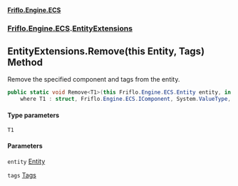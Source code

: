 #### [Friflo.Engine.ECS](index.md 'index')
### [Friflo.Engine.ECS](Friflo.Engine.ECS.md 'Friflo.Engine.ECS').[EntityExtensions](EntityExtensions.md 'Friflo.Engine.ECS.EntityExtensions')

## EntityExtensions.Remove<T1>(this Entity, Tags) Method

Remove the specified component and tags from the entity.

```csharp
public static void Remove<T1>(this Friflo.Engine.ECS.Entity entity, in Friflo.Engine.ECS.Tags tags=default(Friflo.Engine.ECS.Tags))
    where T1 : struct, Friflo.Engine.ECS.IComponent, System.ValueType, System.ValueType;
```
#### Type parameters

<a name='Friflo.Engine.ECS.EntityExtensions.Remove_T1_(thisFriflo.Engine.ECS.Entity,Friflo.Engine.ECS.Tags).T1'></a>

`T1`
#### Parameters

<a name='Friflo.Engine.ECS.EntityExtensions.Remove_T1_(thisFriflo.Engine.ECS.Entity,Friflo.Engine.ECS.Tags).entity'></a>

`entity` [Entity](Entity.md 'Friflo.Engine.ECS.Entity')

<a name='Friflo.Engine.ECS.EntityExtensions.Remove_T1_(thisFriflo.Engine.ECS.Entity,Friflo.Engine.ECS.Tags).tags'></a>

`tags` [Tags](Tags.md 'Friflo.Engine.ECS.Tags')
